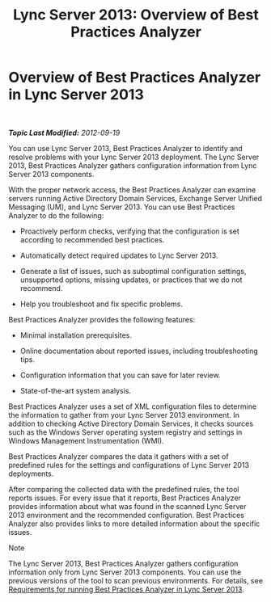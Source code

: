 ﻿---
title: 'Lync Server 2013: Overview of Best Practices Analyzer'
TOCTitle: Overview of Best Practices Analyzer
ms:assetid: c5fcaa05-eb1c-4092-90ad-177b127e795b
ms:mtpsurl: https://technet.microsoft.com/en-us/library/Gg591349(v=OCS.15)
ms:contentKeyID: 48185364
ms.date: 07/23/2014
mtps_version: v=OCS.15
---

<div data-xmlns="http://www.w3.org/1999/xhtml">

<div class="topic" data-xmlns="http://www.w3.org/1999/xhtml" data-msxsl="urn:schemas-microsoft-com:xslt" data-cs="http://msdn.microsoft.com/en-us/">

<div data-asp="http://msdn2.microsoft.com/asp">

# Overview of Best Practices Analyzer in Lync Server 2013

</div>

<div id="mainSection">

<div id="mainBody">

<span> </span>

_**Topic Last Modified:** 2012-09-19_

You can use Lync Server 2013, Best Practices Analyzer to identify and resolve problems with your Lync Server 2013 deployment. The Lync Server 2013, Best Practices Analyzer gathers configuration information from Lync Server 2013 components.

With the proper network access, the Best Practices Analyzer can examine servers running Active Directory Domain Services, Exchange Server Unified Messaging (UM), and Lync Server 2013. You can use Best Practices Analyzer to do the following:

  - Proactively perform checks, verifying that the configuration is set according to recommended best practices.

  - Automatically detect required updates to Lync Server 2013.

  - Generate a list of issues, such as suboptimal configuration settings, unsupported options, missing updates, or practices that we do not recommend.

  - Help you troubleshoot and fix specific problems.

Best Practices Analyzer provides the following features:

  - Minimal installation prerequisites.

  - Online documentation about reported issues, including troubleshooting tips.

  - Configuration information that you can save for later review.

  - State-of-the-art system analysis.

Best Practices Analyzer uses a set of XML configuration files to determine the information to gather from your Lync Server 2013 environment. In addition to checking Active Directory Domain Services, it checks sources such as the Windows Server operating system registry and settings in Windows Management Instrumentation (WMI).

Best Practices Analyzer compares the data it gathers with a set of predefined rules for the settings and configurations of Lync Server 2013 deployments.

After comparing the collected data with the predefined rules, the tool reports issues. For every issue that it reports, Best Practices Analyzer provides information about what was found in the scanned Lync Server 2013 environment and the recommended configuration. Best Practices Analyzer also provides links to more detailed information about the specific issues.

<div class="alert">


> [!NOTE]
> The Lync Server 2013, Best Practices Analyzer gathers configuration information only from Lync Server 2013 components. You can use the previous versions of the tool to scan previous environments. For details, see <A href="lync-server-2013-requirements-for-running-best-practices-analyzer.md">Requirements for running Best Practices Analyzer in Lync Server 2013</A>.



</div>

</div>

<span> </span>

</div>

</div>

</div>

